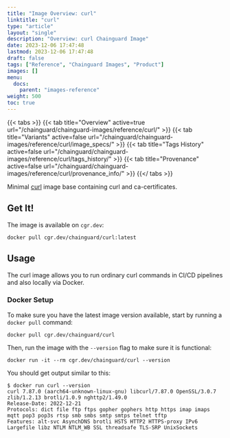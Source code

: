 ```yaml
---
title: "Image Overview: curl"
linktitle: "curl"
type: "article"
layout: "single"
description: "Overview: curl Chainguard Image"
date: 2023-12-06 17:47:48
lastmod: 2023-12-06 17:47:48
draft: false
tags: ["Reference", "Chainguard Images", "Product"]
images: []
menu: 
  docs: 
    parent: "images-reference"
weight: 500
toc: true
---
```


{{< tabs >}}
{{< tab title="Overview" active=true url="/chainguard/chainguard-images/reference/curl/" >}}
{{< tab title="Variants" active=false url="/chainguard/chainguard-images/reference/curl/image_specs/" >}}
{{< tab title="Tags History" active=false url="/chainguard/chainguard-images/reference/curl/tags_history/" >}}
{{< tab title="Provenance" active=false url="/chainguard/chainguard-images/reference/curl/provenance_info/" >}}
{{</ tabs >}}



<!--overview:start-->
Minimal [curl](https://curl.se/) image base containing curl and ca-certificates.
<!--overview:end-->

<!--getting:start-->
## Get It!
The image is available on `cgr.dev`:

```
docker pull cgr.dev/chainguard/curl:latest
```
<!--getting:end-->

<!--body:start-->
## Usage

The curl image allows you to run ordinary curl commands in CI/CD pipelines and also locally via Docker.

### Docker Setup

To make sure you have the latest image version available, start by running a `docker pull` command:

```shell
docker pull cgr.dev/chainguard/curl
```

Then, run the image with the `--version` flag to make sure it is functional:

```shell
docker run -it --rm cgr.dev/chainguard/curl --version
```
You should get output similar to this:

```shell
$ docker run curl --version
curl 7.87.0 (aarch64-unknown-linux-gnu) libcurl/7.87.0 OpenSSL/3.0.7 zlib/1.2.13 brotli/1.0.9 nghttp2/1.49.0
Release-Date: 2022-12-21
Protocols: dict file ftp ftps gopher gophers http https imap imaps mqtt pop3 pop3s rtsp smb smbs smtp smtps telnet tftp
Features: alt-svc AsynchDNS brotli HSTS HTTP2 HTTPS-proxy IPv6 Largefile libz NTLM NTLM_WB SSL threadsafe TLS-SRP UnixSockets
```
<!--body:end-->

